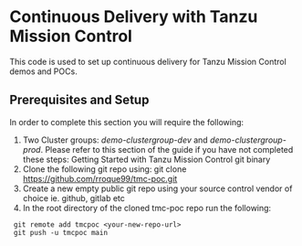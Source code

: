 # Continuous Delivery with Tanzu Mission Control
This code is used to set up continuous delivery for Tanzu Mission Control demos and POCs.

## Prerequisites and Setup
In order to complete this section you will require the following:

1.  Two Cluster groups: *demo-clustergroup-dev* and *demo-clustergroup-prod*.  Please refer to this section of the guide if you have not completed these steps: Getting Started with Tanzu Mission Control git binary
2.  Clone the following git repo using: git clone https://github.com/rroque99/tmc-poc.git
3.  Create a new empty public git repo using your source control vendor of choice ie. github, gitlab etc
4.  In the root directory of the cloned tmc-poc repo run the following:
   ```
    git remote add tmcpoc <your-new-repo-url>
    git push -u tmcpoc main
   ```

